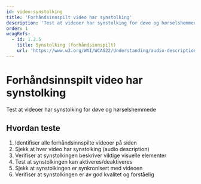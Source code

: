 ```yaml
---
id: video-synstolking
title: 'Forhåndsinnspilt video har synstolking'
description: 'Test at videoer har synstolking for døve og hørselshemmede'
order: 1
wcagRefs:
  - id: 1.2.5
    title: Synstolking (forhåndsinnspilt)
    url: 'https://www.w3.org/WAI/WCAG22/Understanding/audio-description-prerecorded'
---
```


# Forhåndsinnspilt video har synstolking

Test at videoer har synstolking for døve og hørselshemmede

## Hvordan teste

1. Identifiser alle forhåndsinnspilte videoer på siden
2. Sjekk at hver video har synstolking (audio description)
3. Verifiser at synstolkingen beskriver viktige visuelle elementer
4. Test at synstolkingen kan aktiveres/deaktiveres
5. Sjekk at synstolkingen er synkronisert med videoen
6. Verifiser at synstolkingen er av god kvalitet og forståelig

